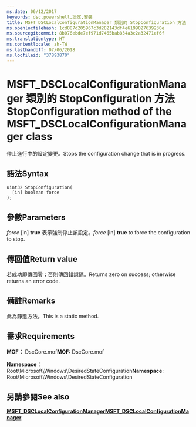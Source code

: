 ```yaml
---
ms.date: 06/12/2017
keywords: dsc,powershell,設定,安裝
title: MSFT_DSCLocalConfigurationManager 類別的 StopConfiguration 方法
ms.openlocfilehash: 1cd887d205967c3d282143df4e6199027639230e
ms.sourcegitcommit: 8b076ebde7ef971d7465bab834a3c2a32471ef6f
ms.translationtype: HT
ms.contentlocale: zh-TW
ms.lasthandoff: 07/06/2018
ms.locfileid: "37893870"
---
```

# <a name="stopconfiguration-method-of-the-msftdsclocalconfigurationmanager-class"></a><span data-ttu-id="e5ad3-103">MSFT_DSCLocalConfigurationManager 類別的 StopConfiguration 方法</span><span class="sxs-lookup"><span data-stu-id="e5ad3-103">StopConfiguration method of the MSFT_DSCLocalConfigurationManager class</span></span>

<span data-ttu-id="e5ad3-104">停止進行中的設定變更。</span><span class="sxs-lookup"><span data-stu-id="e5ad3-104">Stops the configuration change that is in progress.</span></span>

## <a name="syntax"></a><span data-ttu-id="e5ad3-105">語法</span><span class="sxs-lookup"><span data-stu-id="e5ad3-105">Syntax</span></span>

```mof
uint32 StopConfiguration(
  [in] boolean force
);
```

## <a name="parameters"></a><span data-ttu-id="e5ad3-106">參數</span><span class="sxs-lookup"><span data-stu-id="e5ad3-106">Parameters</span></span>

<span data-ttu-id="e5ad3-107">*force* \[in\] **true** 表示強制停止該設定。</span><span class="sxs-lookup"><span data-stu-id="e5ad3-107">*force* \[in\] **true** to force the configuration to stop.</span></span>

## <a name="return-value"></a><span data-ttu-id="e5ad3-108">傳回值</span><span class="sxs-lookup"><span data-stu-id="e5ad3-108">Return value</span></span>

<span data-ttu-id="e5ad3-109">若成功即傳回零；否則傳回錯誤碼。</span><span class="sxs-lookup"><span data-stu-id="e5ad3-109">Returns zero on success; otherwise returns an error code.</span></span>

## <a name="remarks"></a><span data-ttu-id="e5ad3-110">備註</span><span class="sxs-lookup"><span data-stu-id="e5ad3-110">Remarks</span></span>

<span data-ttu-id="e5ad3-111">此為靜態方法。</span><span class="sxs-lookup"><span data-stu-id="e5ad3-111">This is a static method.</span></span>

## <a name="requirements"></a><span data-ttu-id="e5ad3-112">需求</span><span class="sxs-lookup"><span data-stu-id="e5ad3-112">Requirements</span></span>

<span data-ttu-id="e5ad3-113">**MOF：** DscCore.mof</span><span class="sxs-lookup"><span data-stu-id="e5ad3-113">**MOF:** DscCore.mof</span></span>

<span data-ttu-id="e5ad3-114">**Namespace**：Root\Microsoft\Windows\DesiredStateConfiguration</span><span class="sxs-lookup"><span data-stu-id="e5ad3-114">**Namespace**: Root\Microsoft\Windows\DesiredStateConfiguration</span></span>

## <a name="see-also"></a><span data-ttu-id="e5ad3-115">另請參閱</span><span class="sxs-lookup"><span data-stu-id="e5ad3-115">See also</span></span>

[<span data-ttu-id="e5ad3-116">**MSFT_DSCLocalConfigurationManager**</span><span class="sxs-lookup"><span data-stu-id="e5ad3-116">**MSFT_DSCLocalConfigurationManager**</span></span>](msft-dsclocalconfigurationmanager.md)